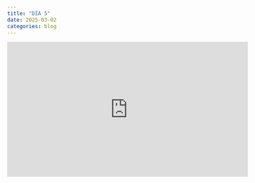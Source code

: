```yaml
---
title: "DÍA 5"
date: 2025-03-02
categories: blog
---
```


<iframe width="560" height="315" src="https://www.youtube.com/embed/SkMLvX-J-no" frameborder="0" allowfullscreen></iframe>

